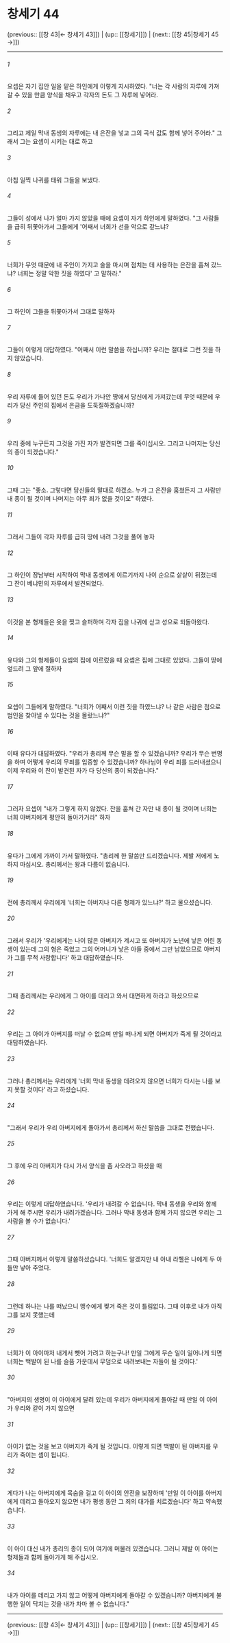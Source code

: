 # 창세기 44

(previous:: [[창 43|← 창세기 43]]) | (up:: [[창세기]]) | (next:: [[창 45|창세기 45 →]])

***




###### 1 

요셉은 자기 집안 일을 맡은 하인에게 이렇게 지시하였다. "너는 각 사람의 자루에 가져갈 수 있을 만큼 양식을 채우고 각자의 돈도 그 자루에 넣어라. 



###### 2 

그리고 제일 막내 동생의 자루에는 내 은잔을 넣고 그의 곡식 값도 함께 넣어 주어라." 그래서 그는 요셉이 시키는 대로 하고 



###### 3 

아침 일찍 나귀를 태워 그들을 보냈다. 



###### 4 

그들이 성에서 나가 얼마 가지 않았을 때에 요셉이 자기 하인에게 말하였다. "그 사람들을 급히 뒤쫓아가서 그들에게 '어째서 너희가 선을 악으로 갚느냐? 



###### 5 

너희가 무엇 때문에 내 주인이 가지고 술을 마시며 점치는 데 사용하는 은잔을 훔쳐 갔느냐? 너희는 정말 악한 짓을 하였다' 고 말하라." 



###### 6 

그 하인이 그들을 뒤쫓아가서 그대로 말하자 



###### 7 

그들이 이렇게 대답하였다. "어째서 이런 말씀을 하십니까? 우리는 절대로 그런 짓을 하지 않았습니다. 



###### 8 

우리 자루에 들어 있던 돈도 우리가 가나안 땅에서 당신에게 가져갔는데 무엇 때문에 우리가 당신 주인의 집에서 은금을 도둑질하겠습니까? 



###### 9 

우리 중에 누구든지 그것을 가진 자가 발견되면 그를 죽이십시오. 그리고 나머지는 당신의 종이 되겠습니다." 



###### 10 

그때 그는 "좋소. 그렇다면 당신들의 말대로 하겠소. 누가 그 은잔을 훔쳤든지 그 사람만 내 종이 될 것이며 나머지는 아무 죄가 없을 것이오" 하였다. 



###### 11 

그래서 그들이 각자 자루를 급히 땅에 내려 그것을 풀어 놓자 



###### 12 

그 하인이 장남부터 시작하여 막내 동생에게 이르기까지 나이 순으로 샅샅이 뒤졌는데 그 잔이 베냐민의 자루에서 발견되었다. 



###### 13 

이것을 본 형제들은 옷을 찢고 슬퍼하며 각자 짐을 나귀에 싣고 성으로 되돌아왔다. 



###### 14 

유다와 그의 형제들이 요셉의 집에 이르렀을 때 요셉은 집에 그대로 있었다. 그들이 땅에 엎드려 그 앞에 절하자 



###### 15 

요셉이 그들에게 말하였다. "너희가 어째서 이런 짓을 하였느냐? 나 같은 사람은 점으로 범인을 찾아낼 수 있다는 것을 몰랐느냐?" 



###### 16 

이때 유다가 대답하였다. "우리가 총리께 무슨 말을 할 수 있겠습니까? 우리가 무슨 변명을 하며 어떻게 우리의 무죄를 입증할 수 있겠습니까? 하나님이 우리 죄를 드러내셨으니 이제 우리와 이 잔이 발견된 자가 다 당신의 종이 되겠습니다." 



###### 17 

그러자 요셉이 "내가 그렇게 하지 않겠다. 잔을 훔쳐 간 자만 내 종이 될 것이며 너희는 너희 아버지에게 평안히 돌아가거라" 하자 



###### 18 

유다가 그에게 가까이 가서 말하였다. "총리께 한 말씀만 드리겠습니다. 제발 저에게 노하지 마십시오. 총리께서는 왕과 다름이 없습니다. 



###### 19 

전에 총리께서 우리에게 '너희는 아버지나 다른 형제가 있느냐?' 하고 물으셨습니다. 



###### 20 

그래서 우리가 '우리에게는 나이 많은 아버지가 계시고 또 아버지가 노년에 낳은 어린 동생이 있는데 그의 형은 죽었고 그의 어머니가 낳은 아들 중에서 그만 남았으므로 아버지가 그를 무척 사랑합니다' 하고 대답하였습니다. 



###### 21 

그때 총리께서는 우리에게 그 아이를 데리고 와서 대면하게 하라고 하셨으므로 



###### 22 

우리는 그 아이가 아버지를 떠날 수 없으며 만일 떠나게 되면 아버지가 죽게 될 것이라고 대답하였습니다. 



###### 23 

그러나 총리께서는 우리에게 '너희 막내 동생을 데려오지 않으면 너희가 다시는 나를 보지 못할 것이다' 라고 하셨습니다. 



###### 24 

"그래서 우리가 우리 아버지에게 돌아가서 총리께서 하신 말씀을 그대로 전했습니다. 



###### 25 

그 후에 우리 아버지가 다시 가서 양식을 좀 사오라고 하셨을 때 



###### 26 

우리는 이렇게 대답하였습니다. '우리가 내려갈 수 없습니다. 막내 동생을 우리와 함께 가게 해 주시면 우리가 내려가겠습니다. 그러나 막내 동생과 함께 가지 않으면 우리는 그 사람을 볼 수가 없습니다.' 



###### 27 

그때 아버지께서 이렇게 말씀하셨습니다. '너희도 알겠지만 내 아내 라헬은 나에게 두 아들만 낳아 주었다. 



###### 28 

그런데 하나는 나를 떠났으니 맹수에게 찢겨 죽은 것이 틀림없다. 그때 이후로 내가 아직 그를 보지 못했는데 



###### 29 

너희가 이 아이마저 내게서 뺏어 가려고 하는구나! 만일 그에게 무슨 일이 일어나게 되면 너희는 백발이 된 나를 슬픔 가운데서 무덤으로 내려보내는 자들이 될 것이다.' 



###### 30 

"아버지의 생명이 이 아이에게 달려 있는데 우리가 아버지에게 돌아갈 때 만일 이 아이가 우리와 같이 가지 않으면 



###### 31 

아이가 없는 것을 보고 아버지가 죽게 될 것입니다. 이렇게 되면 백발이 된 아버지를 우리가 죽이는 셈이 됩니다. 



###### 32 

게다가 나는 아버지에게 목숨을 걸고 이 아이의 안전을 보장하며 '만일 이 아이를 아버지에게 데리고 돌아오지 않으면 내가 평생 동안 그 죄의 대가를 치르겠습니다' 하고 약속했습니다. 



###### 33 

이 아이 대신 내가 총리의 종이 되어 여기에 머물러 있겠습니다. 그러니 제발 이 아이는 형제들과 함께 돌아가게 해 주십시오. 



###### 34 

내가 아이를 데리고 가지 않고 어떻게 아버지에게 돌아갈 수 있겠습니까? 아버지에게 불행한 일이 닥치는 것을 내가 차마 볼 수 없습니다."

***

(previous:: [[창 43|← 창세기 43]]) | (up:: [[창세기]]) | (next:: [[창 45|창세기 45 →]])
